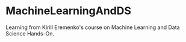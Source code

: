 # MachineLearningAndDS
Learning from Kirill Eremenko's course on Machine Learning and Data Science Hands-On.
